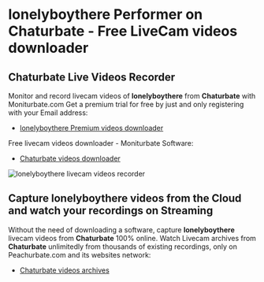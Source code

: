 # lonelyboythere Performer on Chaturbate - Free LiveCam videos downloader

## Chaturbate Live Videos Recorder

Monitor and record livecam videos of **lonelyboythere** from **Chaturbate** with Moniturbate.com
Get a premium trial for free by just and only registering with your Email address:
* [lonelyboythere Premium videos downloader](https://moniturbate.com/request-demo-licence-key.html)

Free livecam videos downloader - Moniturbate Software:
* [Chaturbate videos downloader](https://moniturbate.com/moniturbate-download-software.html)

![lonelyboythere livecam videos recorder](https://peachurnet.com/templates/moniturbate-software.png)


## Capture lonelyboythere videos from the Cloud and watch your recordings on Streaming

Without the need of downloading a software, capture **lonelyboythere** livecam videos from **Chaturbate** 100% online.
Watch Livecam archives from **Chaturbate** unlimitedly from thousands of existing recordings, only on Peachurbate.com and its websites network:
* [Chaturbate videos archives](https://peachurnet.com/)